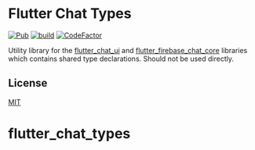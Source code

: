 # Flutter Chat Types

[![Pub](https://img.shields.io/pub/v/flutter_chat_types)](https://pub.dartlang.org/packages/flutter_chat_types)
[![build](https://github.com/flyerhq/flutter_chat_types/workflows/build/badge.svg)](https://github.com/flyerhq/flutter_chat_types/actions?query=workflow%3Abuild)
[![CodeFactor](https://www.codefactor.io/repository/github/flyerhq/flutter_chat_types/badge)](https://www.codefactor.io/repository/github/flyerhq/flutter_chat_types)

Utility library for the [flutter_chat_ui](https://pub.dev/packages/flutter_chat_ui) and [flutter_firebase_chat_core](https://pub.dev/packages/flutter_firebase_chat_core) libraries which contains shared type declarations. Should not be used directly.

## License

[MIT](LICENSE)
# flutter_chat_types
